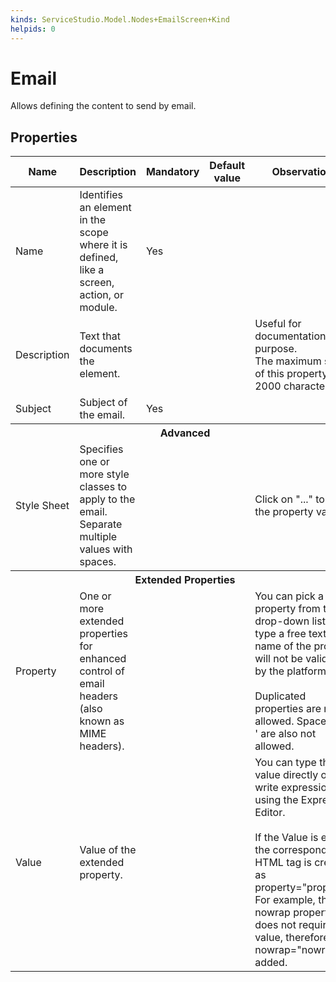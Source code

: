 ```yaml
---
kinds: ServiceStudio.Model.Nodes+EmailScreen+Kind
helpids: 0
---
```


# Email

Allows defining the content to send by email.  

## Properties

<table markdown="1">
<thead>
<tr>
<th>Name</th>
<th>Description</th>
<th>Mandatory</th>
<th>Default value</th>
<th>Observations</th>
</tr>
</thead>
<tbody>
<tr>
<td title="Name">Name</td>
<td>Identifies an element in the scope where it is defined, like a screen, action, or module.</td>
<td>Yes</td>
<td></td>
<td></td>
</tr>
<tr>
<td title="Description">Description</td>
<td>Text that documents the element.</td>
<td></td>
<td></td>
<td>Useful for documentation purpose.<br/>The maximum size of this property is 2000 characters.</td>
</tr>
<tr>
<td title="Subject">Subject</td>
<td>Subject of the email.</td>
<td>Yes</td>
<td></td>
<td></td>
</tr>
<tr class="separator">
<th colspan="5">Advanced</th>
</tr>
<tr>
<td title="Style Sheet">Style Sheet</td>
<td>Specifies one or more style classes to apply to the email. Separate multiple values with spaces.</td>
<td></td>
<td></td>
<td>Click on "..." to edit the property value.</td>
</tr>
<tr class="separator">
<th colspan="5">Extended Properties</th>
</tr>
<tr>
<td title="Property">Property</td>
<td>One or more extended properties for enhanced control of email headers (also known as MIME headers).</td>
<td></td>
<td></td>
<td>You can pick a property from the drop-down list or type a free text. The name of the property will not be validated by the platform.<br/><br/>Duplicated properties are not allowed. Spaces, " or ' are also not allowed.</td>
</tr>
<tr>
<td title="Value">Value</td>
<td>Value of the extended property.</td>
<td></td>
<td></td>
<td>You can type the value directly or write expressions using the Expression Editor.<br/><br/>If the Value is empty, the corresponding HTML tag is created as property="property". For example, the nowrap property does not require a value, therefore nowrap="nowrap" is added.</td>
</tr>
</tbody>
</table>

